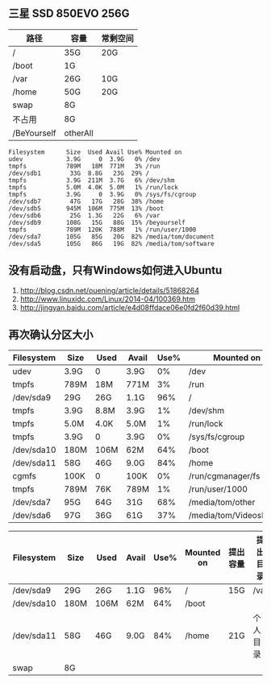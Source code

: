## 三星 SSD 850EVO 256G

|   路径   |    容量  |常剩空间|
|----------|---------|--------|
|/         |35G      |20G    |
|/boot     |1G       |       |
|/var      |26G      |10G    |
|/home     |50G      |20G    |
|swap      |8G       |       |
|不占用     |8G       |       |
|/BeYourself|otherAll|

```
Filesystem      Size  Used Avail Use% Mounted on
udev            3.9G     0  3.9G   0% /dev
tmpfs           789M   18M  771M   3% /run
/dev/sdb1        33G  8.8G   23G  29% /
tmpfs           3.9G  211M  3.7G   6% /dev/shm
tmpfs           5.0M  4.0K  5.0M   1% /run/lock
tmpfs           3.9G     0  3.9G   0% /sys/fs/cgroup
/dev/sdb7        47G   17G   28G  38% /home
/dev/sdb5       945M  106M  775M  13% /boot
/dev/sdb6        25G  1.3G   22G   6% /var
/dev/sdb9       108G   15G   88G  15% /beyourself
tmpfs           789M  120K  788M   1% /run/user/1000
/dev/sda7       105G   85G   20G  82% /media/tom/document
/dev/sda5       105G   86G   19G  82% /media/tom/software
```


## 没有启动盘，只有Windows如何进入Ubuntu
1. http://blog.csdn.net/ouening/article/details/51868264
2. http://www.linuxidc.com/Linux/2014-04/100369.htm
3. http://jingyan.baidu.com/article/e4d08ffdace06e0fd2f60d39.html

## 再次确认分区大小

|	Filesystem    	|	Size  	|	Used	|	Avail	|Use%	|	Mounted on	            |
|	----------	    |----------	|	--------|	-------	|-----	|	----------	            |
|	udev          	|	3.9G  	|	0	    |	 3.9G	|	0%	|	/dev    	            |
|	tmpfs         	|	789M  	|	 18M	|	 771M	|	3%	|	/run    	            |
|	/dev/sda9     	|	 29G  	|	 26G	|	 1.1G	|	96%	|	/	                    |
|	tmpfs         	|	3.9G  	|	8.8M	|	 3.9G	|	1%	|	/dev/shm	            |
|	tmpfs         	|	5.0M  	|	4.0K	|	 5.0M	|	1%	|	/run/lock	            |
|	tmpfs         	|	3.9G  	|	0	    |	 3.9G	|	0%	|	/sys/fs/cgroup	        |
|	/dev/sda10    	|	180M  	|	106M	|	  62M	|	64%	|	/boot	                |
|	/dev/sda11    	|	 58G  	|	 46G	|	 9.0G	|	84%	|	/home	                |
|	cgmfs         	|	100K  	|	0	    |	 100K	|	0%	|	/run/cgmanager/fs	    |
|	tmpfs         	|	789M  	|	 76K	|	 789M	|	1%	|	/run/user/1000  	    |
|	/dev/sda7     	|	 95G  	|	 64G	|	  31G	|	68%	|	/media/tom/other	    |
|	/dev/sda6     	|	 97G  	|	 36G	|	  61G	|	37%	|	/media/tom/VideosBooks	|

|Filesystem |Size  |Used|Avail	|Use%	|Mounted on|提出容量  |提出目录|剩余空间 |
|---------- |------|----|-------|-----	|----------|-------- |--------|--------|
|/dev/sda9  | 29G  | 26G| 1.1G	|	96%	|/	       |15G      |/var    |16G     |
|/dev/sda10 |180M  |106M|  62M	|	64%	|/boot	   |         |        |        |
|/dev/sda11 | 58G  | 46G| 9.0G	|	84%	|/home	   |21G      |个人目录 |30G     |
|swap       |   8G |    |     	|	  	|    	   |         |        |        |